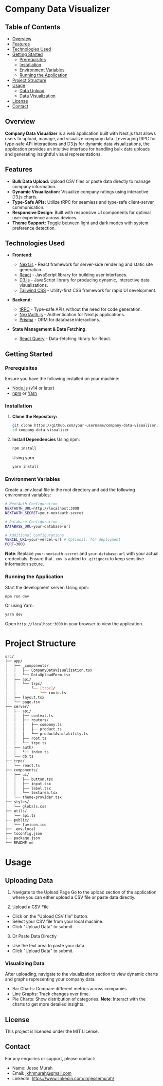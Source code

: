 # Company Data Visualizer

## Table of Contents

- [Overview](#overview)
- [Features](#features)
- [Technologies Used](#technologies-used)
- [Getting Started](#getting-started)
  - [Prerequisites](#prerequisites)
  - [Installation](#installation)
  - [Environment Variables](#environment-variables)
  - [Running the Application](#running-the-application)
- [Project Structure](#project-structure)
- [Usage](#usage)
  - [Data Upload](#data-upload)
  - [Data Visualization](#data-visualization)
- [License](#license)
- [Contact](#contact)

## Overview

**Company Data Visualizer** is a web application built with Next.js that allows users to upload, manage, and visualize company data. Leveraging tRPC for type-safe API interactions and D3.js for dynamic data visualizations, the application provides an intuitive interface for handling bulk data uploads and generating insightful visual representations.

## Features

- **Bulk Data Upload:** Upload CSV files or paste data directly to manage company information.
- **Dynamic Visualization:** Visualize company ratings using interactive D3.js charts.
- **Type-Safe APIs:** Utilize tRPC for seamless and type-safe client-server communication.
- **Responsive Design:** Built with responsive UI components for optimal user experience across devices.
- **Theme Support:** Toggle between light and dark modes with system preference detection.

## Technologies Used

- **Frontend:**
  - [Next.js](https://nextjs.org/) - React framework for server-side rendering and static site generation.
  - [React](https://reactjs.org/) - JavaScript library for building user interfaces.
  - [D3.js](https://d3js.org/) - JavaScript library for producing dynamic, interactive data visualizations.
  - [Tailwind CSS](https://tailwindcss.com/) - Utility-first CSS framework for rapid UI development.

- **Backend:**
  - [tRPC](https://trpc.io/) - Type-safe APIs without the need for code generation.
  - [NextAuth.js](https://next-auth.js.org/) - Authentication for Next.js applications.
  - [Prisma](https://www.prisma.io/) - ORM for database interactions.

- **State Management & Data Fetching:**
  - [React Query](https://react-query.tanstack.com/) - Data-fetching library for React.

## Getting Started

### Prerequisites

Ensure you have the following installed on your machine:

- [Node.js](https://nodejs.org/en/) (v14 or later)
- [npm](https://www.npmjs.com/) or [Yarn](https://yarnpkg.com/)

### Installation

1. **Clone the Repository:**

   ```bash
   git clone https://github.com/your-username/company-data-visualizer.git
   cd company-data-visualizer
2. **Install Dependencies**
   Using npm:
   ```bash
   npm install
   ```
   Using yarn
   ```bash
   yarn install
   ```
### Environment Variables
Create a .env.local file in the root directory and add the following environment variables:
```bash
# NextAuth Configuration
NEXTAUTH_URL=http://localhost:3000
NEXTAUTH_SECRET=your-nextauth-secret

# Database Configuration
DATABASE_URL=your-database-url

# Additional Configurations
VERCEL_URL=your-vercel-url # Optional, for deployment
PORT=3000
```
**Note**: Replace `your-nextauth-secret` and `your-database-url` with your actual credentials. Ensure that `.env` is added to `.gitignore` to keep sensitive information secure.

### Running the Application
Start the development server:
Using npm:
```bash
npm run dev
```
Or using Yarn:
```bash
yarn dev
```

Open `http://localhost:3000` in your browser to view the application.

# Project Structure
```bash
src/
├── app/
│   ├── _components/
│   │   ├── CompanyDataVisualization.tsx
│   │   └── DataUploadForm.tsx
│   ├── api/
│   │   └── trpc/
│   │       └── [trpc]/
│   │           └── route.ts
│   ├── layout.tsx
│   └── page.tsx
├── server/
│   ├── api/
│   │   ├── context.ts
│   │   ├── routers/
│   │   │   ├── company.ts
│   │   │   ├── product.ts
│   │   │   └── productAvailability.ts
│   │   ├── root.ts
│   │   └── trpc.ts
│   ├── auth/
│   │   └── index.ts
│   └── db.ts
├── trpc/
│   └── react.ts
├── components/
│   ├── ui/
│   │   ├── button.tsx
│   │   ├── input.tsx
│   │   ├── label.tsx
│   │   └── textarea.tsx
│   └── theme-provider.tsx
├── styles/
│   └── globals.css
├── utils/
│   └── api.ts
├── public/
│   └── favicon.ico
├── .env.local
├── tsconfig.json
├── package.json
└── README.md
```

# Usage
## Uploading Data
1. Navigate to the Upload Page
Go to the upload section of the application where you can either upload a CSV file or paste data directly.

2. Upload a CSV File
  - Click on the "Upload CSV file" button.
  - Select your CSV file from your local machine.
  - Click "Upload Data" to submit.

3. Or Paste Data Directly
  - Use the text area to paste your data.
  - Click "Upload Data" to submit.

### Visualizing Data
After uploading, navigate to the visualization section to view dynamic charts and graphs representing your company data.
  - Bar Charts: Compare different metrics across companies.
  - Line Graphs: Track changes over time.
  - Pie Charts: Show distribution of categories.
**Note**: Interact with the charts to get more detailed insights.

## License
This project is licensed under the MIT License.

## Contact
For any enquiries or support, please contact:
  - Name: Jesse Murah
  - Email: jkhnmurah@gmail.com
  - LinkedIn: https://www.linkedin.com/in/jessemurah/


